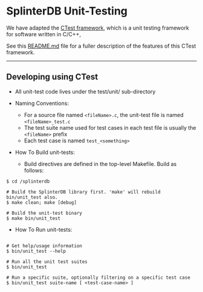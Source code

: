 # SplinterDB Unit-Testing

We have adapted the [CTest framework](https://github.com/bvdberg/ctest),
which is a unit testing framework for software written in C/C++,

See this [README.md](https://github.com/bvdberg/ctest/blob/master/README.md) file for a
fuller description of the features of this CTest framework.

---
## Developing using CTest

* All unit-test code lives under the test/unit/ sub-directory
* Naming Conventions:

    * For a source file named `<fileName>.c`, the unit-test file is named `<fileName>_test.c`
    * The test suite name used for test cases in each test file is usually the `<fileName>` prefix
    * Each test case is named `test_<something>`



* How To Build unit-tests:

    * Build directives are defined in the top-level Makefile. Build as follows:

```shell
$ cd /splinterdb

# Build the SplinterDB library first. 'make' will rebuild bin/unit_test also.
$ make clean; make [debug]

# Build the unit-test binary
$ make bin/unit_test
```

* How To Run unit-tests:

```shell

# Get help/usage information
$ bin/unit_test --help

# Run all the unit test suites
$ bin/unit_test

# Run a specific suite, optionally filtering on a specific test case
$ bin/unit_test suite-name [ <test-case-name> ]
```
